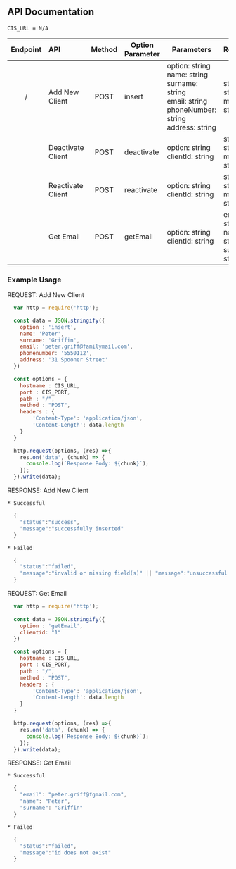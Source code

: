 <br>

## API Documentation

  ```CIS_URL = N/A```

| Endpoint  | API              | Method 	|Option Parameter| Parameters  | Response   | 
|:--------: |:------------     | :--:  	  | ----------- |-------------|----------|
| /         |Add New Client    | POST   	| insert      |option: string <br/> name: string <br/> surname: string <br/> email: string <br/> phoneNumber:  string <br/> address: string <br/>| status: string <br> message: string |
|           |Deactivate Client | POST     | deactivate  |option: string <br/> clientId: string | status: string <br> message: string|
|           |Reactivate Client | POST   	| reactivate  |option: string <br/> clientId: string | status: string <br> message: string  |
|           |Get Email         | POST   	| getEmail    |option: string <br/> clientId: string | email: string <br> name: string <br> surname: string  |

### Example Usage

REQUEST: Add New Client

  ```javascript 
    var http = require('http');

    const data = JSON.stringify({
      option : 'insert',
      name: 'Peter',
      surname: 'Griffin',
      email: 'peter.griff@familymail.com',
      phonenumber: '5550112',
      address: '31 Spooner Street'
    })

    const options = {
      hostname : CIS_URL,
      port : CIS_PORT,
      path : "/",
      method : "POST",
      headers : {
          'Content-Type': 'application/json',
          'Content-Length': data.length
      }
    }

    http.request(options, (res) =>{
      res.on('data', (chunk) => {
        console.log(`Response Body: ${chunk}`);
      });
    }).write(data);
  ```

  RESPONSE: Add New Client 
      
    * Successful
  ```javascript
    {
      "status":"success",
      "message":"successfully inserted"
    }
  ```

    * Failed
  ```javascript
    {
      "status":"failed",
      "message":"invalid or missing field(s)" || "message":"unsuccessful insert"
    }
  ```

  REQUEST: Get Email
  ```javascript
    var http = require('http');
    
    const data = JSON.stringify({
      option : 'getEmail',
      clientid: "1"
    })

    const options = {
      hostname : CIS_URL,
      port : CIS_PORT,
      path : "/",
      method : "POST",
      headers : {
          'Content-Type': 'application/json',
          'Content-Length': data.length
      }
    }

    http.request(options, (res) =>{
      res.on('data', (chunk) => {
        console.log(`Response Body: ${chunk}`);
      });
    }).write(data);
  ```

  RESPONSE: Get Email    

    * Successful
  ```javascript
    {
      "email": "peter.griff@fgmail.com",
      "name": "Peter",
      "surname": "Griffin"
    }
  ```

    * Failed
  ```javascript
    {
      "status":"failed",
      "message":"id does not exist"
    }
  ```

